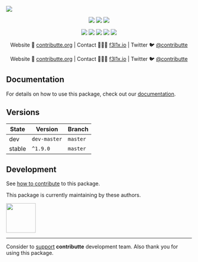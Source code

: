 ![](https://heatbadger.now.sh/github/readme/contributte/live-form-validation/)

<p align=center>
  <a href="https://github.com/contributte/live-form-validation/actions"><img src="https://badgen.net/github/checks/contributte/live-form-validation/master?cache=300"></a>
  <a href="https://packagist.org/packages/contributte/live-form-validation"><img src="https://badgen.net/npm/dm/live-form-validation"></a>
  <a href="https://packagist.org/packages/contributte/live-form-validation"><img src="https://badgen.net/npm/v/live-form-validation"></a>
</p>
<p align=center>
  <a href="https://packagist.org/packages/contributte/live-form-validation"><img src="https://badgen.net/npm/node/live-form-validation"></a>
  <a href="https://github.com/contributte/live-form-validation"><img src="https://badgen.net/github/license/contributte/live-form-validation"></a>
  <a href="https://bit.ly/ctteg"><img src="https://badgen.net/badge/support/gitter/cyan"></a>
  <a href="https://bit.ly/cttfo"><img src="https://badgen.net/badge/support/forum/yellow"></a>
  <a href="https://contributte.org/partners.html"><img src="https://badgen.net/badge/sponsor/donations/F96854"></a>
</p>

<p align=center>
Website 🚀 <a href="https://contributte.org">contributte.org</a> | Contact 👨🏻‍💻 <a href="https://f3l1x.io">f3l1x.io</a> | Twitter 🐦 <a href="https://twitter.com/contributte">@contributte</a>
</p>

<p align=center>
Website 🚀 <a href="https://contributte.org">contributte.org</a> | Contact 👨🏻‍💻 <a href="https://f3l1x.io">f3l1x.io</a> | Twitter 🐦 <a href="https://twitter.com/contributte">@contributte</a>
</p>

## Documentation

For details on how to use this package, check out our [documentation](.docs).

## Versions

| State       | Version       | Branch   |
|-------------|---------------|----------|
| dev         | `dev-master`  | `master` |
| stable      | `^1.9.0`      | `master` |

## Development

See [how to contribute](https://contributte.org/contributing.html) to this package.

This package is currently maintaining by these authors.

<a href="https://github.com/f3l1x">
    <img width="80" height="80" src="https://avatars2.githubusercontent.com/u/538058?v=3&s=80">
</a>

-----

Consider to [support](https://contributte.org/partners.html) **contributte** development team.
Also thank you for using this package.